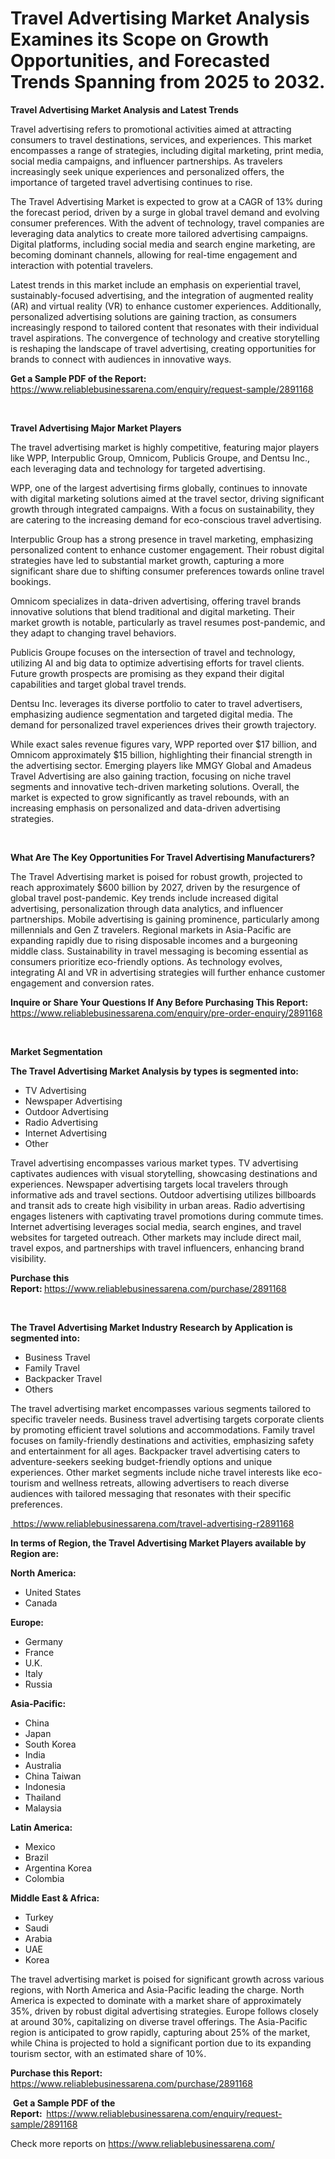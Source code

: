 <p><h1>Travel Advertising Market Analysis Examines its Scope on Growth Opportunities, and Forecasted Trends Spanning from 2025 to 2032.</h1></p><p><strong>Travel Advertising Market Analysis and Latest Trends</strong></p>
<p><p>Travel advertising refers to promotional activities aimed at attracting consumers to travel destinations, services, and experiences. This market encompasses a range of strategies, including digital marketing, print media, social media campaigns, and influencer partnerships. As travelers increasingly seek unique experiences and personalized offers, the importance of targeted travel advertising continues to rise.</p><p>The Travel Advertising Market is expected to grow at a CAGR of 13% during the forecast period, driven by a surge in global travel demand and evolving consumer preferences. With the advent of technology, travel companies are leveraging data analytics to create more tailored advertising campaigns. Digital platforms, including social media and search engine marketing, are becoming dominant channels, allowing for real-time engagement and interaction with potential travelers.</p><p>Latest trends in this market include an emphasis on experiential travel, sustainably-focused advertising, and the integration of augmented reality (AR) and virtual reality (VR) to enhance customer experiences. Additionally, personalized advertising solutions are gaining traction, as consumers increasingly respond to tailored content that resonates with their individual travel aspirations. The convergence of technology and creative storytelling is reshaping the landscape of travel advertising, creating opportunities for brands to connect with audiences in innovative ways.</p></p>
<p><strong>Get a Sample PDF of the Report:&nbsp;</strong> <a href="https://www.reliablebusinessarena.com/enquiry/request-sample/2891168?utm_campaign=2112&utm_medium=2&utm_source=Github&utm_content=ia&utm_term=14032025&utm_id=travel-advertising">https://www.reliablebusinessarena.com/enquiry/request-sample/2891168</a></p>
<p>&nbsp;</p>
<p><strong>Travel Advertising Major Market Players</strong></p>
<p><p>The travel advertising market is highly competitive, featuring major players like WPP, Interpublic Group, Omnicom, Publicis Groupe, and Dentsu Inc., each leveraging data and technology for targeted advertising. </p><p>WPP, one of the largest advertising firms globally, continues to innovate with digital marketing solutions aimed at the travel sector, driving significant growth through integrated campaigns. With a focus on sustainability, they are catering to the increasing demand for eco-conscious travel advertising.</p><p>Interpublic Group has a strong presence in travel marketing, emphasizing personalized content to enhance customer engagement. Their robust digital strategies have led to substantial market growth, capturing a more significant share due to shifting consumer preferences towards online travel bookings.</p><p>Omnicom specializes in data-driven advertising, offering travel brands innovative solutions that blend traditional and digital marketing. Their market growth is notable, particularly as travel resumes post-pandemic, and they adapt to changing travel behaviors.</p><p>Publicis Groupe focuses on the intersection of travel and technology, utilizing AI and big data to optimize advertising efforts for travel clients. Future growth prospects are promising as they expand their digital capabilities and target global travel trends.</p><p>Dentsu Inc. leverages its diverse portfolio to cater to travel advertisers, emphasizing audience segmentation and targeted digital media. The demand for personalized travel experiences drives their growth trajectory.</p><p>While exact sales revenue figures vary, WPP reported over $17 billion, and Omnicom approximately $15 billion, highlighting their financial strength in the advertising sector. Emerging players like MMGY Global and Amadeus Travel Advertising are also gaining traction, focusing on niche travel segments and innovative tech-driven marketing solutions. Overall, the market is expected to grow significantly as travel rebounds, with an increasing emphasis on personalized and data-driven advertising strategies.</p></p>
<p>&nbsp;</p>
<p><strong>What Are The Key Opportunities For Travel Advertising Manufacturers?</strong></p>
<p><p>The Travel Advertising market is poised for robust growth, projected to reach approximately $600 billion by 2027, driven by the resurgence of global travel post-pandemic. Key trends include increased digital advertising, personalization through data analytics, and influencer partnerships. Mobile advertising is gaining prominence, particularly among millennials and Gen Z travelers. Regional markets in Asia-Pacific are expanding rapidly due to rising disposable incomes and a burgeoning middle class. Sustainability in travel messaging is becoming essential as consumers prioritize eco-friendly options. As technology evolves, integrating AI and VR in advertising strategies will further enhance customer engagement and conversion rates.</p></p>
<p><strong>Inquire or Share Your Questions If Any Before Purchasing This Report:</strong> <a href="https://www.reliablebusinessarena.com/enquiry/pre-order-enquiry/2891168?utm_campaign=2112&utm_medium=2&utm_source=Github&utm_content=ia&utm_term=14032025&utm_id=travel-advertising">https://www.reliablebusinessarena.com/enquiry/pre-order-enquiry/2891168</a></p>
<p>&nbsp;</p>
<p><strong>Market Segmentation</strong></p>
<p><strong>The Travel Advertising Market Analysis by types is segmented into:</strong></p>
<p><ul><li>TV Advertising</li><li>Newspaper Advertising</li><li>Outdoor Advertising</li><li>Radio Advertising</li><li>Internet Advertising</li><li>Other</li></ul></p>
<p><p>Travel advertising encompasses various market types. TV advertising captivates audiences with visual storytelling, showcasing destinations and experiences. Newspaper advertising targets local travelers through informative ads and travel sections. Outdoor advertising utilizes billboards and transit ads to create high visibility in urban areas. Radio advertising engages listeners with captivating travel promotions during commute times. Internet advertising leverages social media, search engines, and travel websites for targeted outreach. Other markets may include direct mail, travel expos, and partnerships with travel influencers, enhancing brand visibility.</p></p>
<p><strong>Purchase this Report:&nbsp;</strong><a href="https://www.reliablebusinessarena.com/purchase/2891168?utm_campaign=2112&utm_medium=2&utm_source=Github&utm_content=ia&utm_term=14032025&utm_id=travel-advertising">https://www.reliablebusinessarena.com/purchase/2891168</a></p>
<p>&nbsp;</p>
<p><strong>The Travel Advertising Market Industry Research by Application is segmented into:</strong></p>
<p><ul><li>Business Travel</li><li>Family Travel</li><li>Backpacker Travel</li><li>Others</li></ul></p>
<p><p>The travel advertising market encompasses various segments tailored to specific traveler needs. Business travel advertising targets corporate clients by promoting efficient travel solutions and accommodations. Family travel focuses on family-friendly destinations and activities, emphasizing safety and entertainment for all ages. Backpacker travel advertising caters to adventure-seekers seeking budget-friendly options and unique experiences. Other market segments include niche travel interests like eco-tourism and wellness retreats, allowing advertisers to reach diverse audiences with tailored messaging that resonates with their specific preferences.</p></p>
<p><a href="https://www.reliablebusinessarena.com/travel-advertising-r2891168?utm_campaign=2112&utm_medium=2&utm_source=Github&utm_content=ia&utm_term=14032025&utm_id=travel-advertising">&nbsp;https://www.reliablebusinessarena.com/travel-advertising-r2891168</a></p>
<p><strong>In terms of Region, the Travel Advertising Market Players available by Region are:</strong></p>
<p>
    <p> <strong> North America: </strong>
        <ul>
            <li>United States</li>
            <li>Canada</li>
        </ul>
        </p> 
    <p> <strong> Europe: </strong>
        <ul>
            <li>Germany</li>
            <li>France</li>
            <li>U.K.</li>
            <li>Italy</li>
            <li>Russia</li>
        </ul>
        </p> 
    <p> <strong> Asia-Pacific: </strong>
        <ul>
            <li>China</li>
            <li>Japan</li>
            <li>South Korea</li>
            <li>India</li>
            <li>Australia</li>
            <li>China Taiwan</li>
            <li>Indonesia</li>
            <li>Thailand</li>
            <li>Malaysia</li>
        </ul>
        </p> 
    <p> <strong> Latin America: </strong>
        <ul>
            <li>Mexico</li>
            <li>Brazil</li>
            <li>Argentina Korea</li>
            <li>Colombia</li>
        </ul>
        </p> 
    <p> <strong> Middle East & Africa: </strong>
        <ul>
            <li>Turkey</li>
            <li>Saudi</li>
            <li>Arabia</li>
            <li>UAE</li>
            <li>Korea</li>
        </ul>
    </p>
    </p>
<p><p>The travel advertising market is poised for significant growth across various regions, with North America and Asia-Pacific leading the charge. North America is expected to dominate with a market share of approximately 35%, driven by robust digital advertising strategies. Europe follows closely at around 30%, capitalizing on diverse travel offerings. The Asia-Pacific region is anticipated to grow rapidly, capturing about 25% of the market, while China is projected to hold a significant portion due to its expanding tourism sector, with an estimated share of 10%.</p></p>
<p><strong>Purchase this Report: </strong><a href="https://www.reliablebusinessarena.com/purchase/2891168?utm_campaign=2112&utm_medium=2&utm_source=Github&utm_content=ia&utm_term=14032025&utm_id=travel-advertising">https://www.reliablebusinessarena.com/purchase/2891168</a></p>
<p>&nbsp;<strong>Get a Sample PDF of the Report:&nbsp;&nbsp;</strong><a href="https://www.reliablebusinessarena.com/enquiry/request-sample/2891168?utm_campaign=2112&utm_medium=2&utm_source=Github&utm_content=ia&utm_term=14032025&utm_id=travel-advertising">https://www.reliablebusinessarena.com/enquiry/request-sample/2891168</a></p>
<p><strong></strong></p>
<p>Check more reports on <a href="https://www.reliablebusinessarena.com/?utm_campaign=2112&utm_medium=2&utm_source=Github&utm_content=ia&utm_term=14032025&utm_id=travel-advertising">https://www.reliablebusinessarena.com/</a></p>